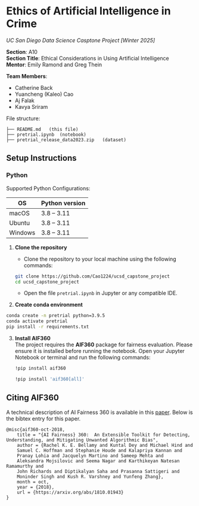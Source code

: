 # Ethics of Artificial Intelligence in Crime
_UC San Diego Data Science Casptone Project [Winter 2025]_

**Section**: A10<br>
**Section Title**: Ethical Considerations in Using Artificial Intelligence<br>
**Mentor**: Emily Ramond and Greg Thein<br>

**Team Members**:
*   Catherine Back
*   Yuancheng (Kaleo) Cao
*   Aj Falak
*   Kavya Sriram

File structure:
```
├── README.md   (this file)
├── pretrial.ipynb  (notebook)
├── pretrial_release_data2023.zip   (dataset)
```

## Setup Instructions

### Python

Supported Python Configurations:

| OS      | Python version |
| ------- | -------------- |
| macOS   | 3.8 – 3.11     |
| Ubuntu  | 3.8 – 3.11     |
| Windows | 3.8 – 3.11     |

1. **Clone the repository**
    - Clone the repository to your local machine using the following commands:
    ```bash
    git clone https://github.com/Cao1224/ucsd_capstone_project
    cd ucsd_capstone_project
    ```
    - Open the file `pretrial.ipynb` in Jupyter or any compatible IDE.
  
2. **Create conda environment**
```sh
conda create -n pretrial python=3.9.5
conda activate pretrial
pip install -r requirements.txt
```
3. **Install AIF360**  
   The project requires the **AIF360** package for fairness evaluation. Please ensure it is installed before running the notebook. Open your Jupyter Notebook or terminal and run the following commands:
   ```bash
   !pip install aif360

   !pip install 'aif360[all]'
   ```

## Citing AIF360

A technical description of AI Fairness 360 is available in this
[paper](https://arxiv.org/abs/1810.01943). Below is the bibtex entry for this
paper.

```
@misc{aif360-oct-2018,
    title = "{AI Fairness} 360:  An Extensible Toolkit for Detecting, Understanding, and Mitigating Unwanted Algorithmic Bias",
    author = {Rachel K. E. Bellamy and Kuntal Dey and Michael Hind and
	Samuel C. Hoffman and Stephanie Houde and Kalapriya Kannan and
	Pranay Lohia and Jacquelyn Martino and Sameep Mehta and
	Aleksandra Mojsilovic and Seema Nagar and Karthikeyan Natesan Ramamurthy and
	John Richards and Diptikalyan Saha and Prasanna Sattigeri and
	Moninder Singh and Kush R. Varshney and Yunfeng Zhang},
    month = oct,
    year = {2018},
    url = {https://arxiv.org/abs/1810.01943}
}
```
